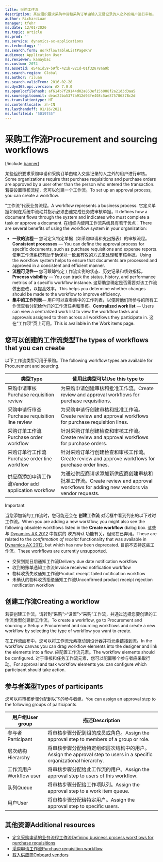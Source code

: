```yaml
---
title: 采购工作流
description: 某些组织要求采购申请和采购订单由输入交易记录的人之外的用户进行审核。 若要设置审核流程，您可以创建一个工作流。
author: RichardLuan
manager: tfehr
ms.date: 12/01/2020
ms.topic: article
ms.prod: ''
ms.service: dynamics-ax-applications
ms.technology: ''
ms.search.form: WorkflowTableListPageRnr
audience: Application User
ms.reviewer: kamaybac
ms.custom: 2074
ms.assetid: e54a1d59-b9fb-421b-821d-01f32878aa9b
ms.search.region: Global
ms.author: riluan
ms.search.validFrom: 2016-02-28
ms.dyn365.ops.version: AX 7.0.0
ms.openlocfilehash: af614b7f29144d02a853ef15b008f2a21d3d3aa5
ms.sourcegitcommit: deac22ba5377a912d93fe408c5ae875706378c2d
ms.translationtype: HT
ms.contentlocale: zh-CN
ms.lasthandoff: 01/16/2021
ms.locfileid: "5019745"
---
```

# <a name="procurement-and-sourcing-workflows"></a><span data-ttu-id="cce6e-104">采购工作流</span><span class="sxs-lookup"><span data-stu-id="cce6e-104">Procurement and sourcing workflows</span></span>

[!include [banner](../includes/banner.md)]

<span data-ttu-id="cce6e-105">某些组织要求采购申请和采购订单由输入交易记录的人之外的用户进行审核。</span><span class="sxs-lookup"><span data-stu-id="cce6e-105">Some organizations require that purchase requisitions and purchase orders are approved by a user other than the person who entered the transaction.</span></span> <span data-ttu-id="cce6e-106">若要设置审核流程，您可以创建一个工作流。</span><span class="sxs-lookup"><span data-stu-id="cce6e-106">To set up an approval process, you can create a workflow.</span></span>

<span data-ttu-id="cce6e-107">“工作流”代表业务流程。</span><span class="sxs-lookup"><span data-stu-id="cce6e-107">A workflow represents a business process.</span></span> <span data-ttu-id="cce6e-108">它定义单据如何在系统中流动并指示必须由谁完成任务或审核单据。</span><span class="sxs-lookup"><span data-stu-id="cce6e-108">It defines how a document flows through the system and indicates who must complete a task or approve a document.</span></span> <span data-ttu-id="cce6e-109">在组织内使用工作流系统具有若干优点：</span><span class="sxs-lookup"><span data-stu-id="cce6e-109">There are several benefits of using the workflow system in your organization:</span></span>

- <span data-ttu-id="cce6e-110">**一致的流程**— 您可定义特定单据（如采购申请和支出报表）的审核流程。</span><span class="sxs-lookup"><span data-stu-id="cce6e-110">**Consistent processes** — You can define the approval process for specific documents, such as purchase requisitions and expense reports.</span></span> <span data-ttu-id="cce6e-111">使用工作流系统有助于确保以一致且有效的方式来处理和审核单据。</span><span class="sxs-lookup"><span data-stu-id="cce6e-111">Using the workflow system helps to ensure that documents are processed and approved in a consistent and efficient manner.</span></span>
- <span data-ttu-id="cce6e-112">**流程可见性**— 您可跟踪特定工作流实例的状态、历史记录和绩效指标。</span><span class="sxs-lookup"><span data-stu-id="cce6e-112">**Process visibility** — You can track the status, history, and performance metrics of a specific workflow instance.</span></span> <span data-ttu-id="cce6e-113">这帮助您确定是否需要对该工作流做出更改，以提高效率。</span><span class="sxs-lookup"><span data-stu-id="cce6e-113">This helps you determine whether changes should be made to the workflow to improve efficiency.</span></span>
- <span data-ttu-id="cce6e-114">**集中的工作列表**— 用户可以查看集中的工作列表，以便跨他们所参与的所有工作流查看分配给他们的工作流任务和审核。</span><span class="sxs-lookup"><span data-stu-id="cce6e-114">**Centralized work list** — Users can view a centralized work list to view the workflow tasks and approvals assigned to them across all workflows they participate in.</span></span> <span data-ttu-id="cce6e-115">这在“工作项”页上可用。</span><span class="sxs-lookup"><span data-stu-id="cce6e-115">This is available in the Work items page.</span></span>

## <a name="the-types-of-workflows-that-you-can-create"></a><span data-ttu-id="cce6e-116">您可以创建的工作流类型</span><span class="sxs-lookup"><span data-stu-id="cce6e-116">The types of workflows that you can create</span></span>

<span data-ttu-id="cce6e-117">以下工作流类型可用于采购。</span><span class="sxs-lookup"><span data-stu-id="cce6e-117">The following workflow types are available for Procurement and sourcing.</span></span>

| <span data-ttu-id="cce6e-118">类型</span><span class="sxs-lookup"><span data-stu-id="cce6e-118">Type</span></span> | <span data-ttu-id="cce6e-119">使用此类型可以</span><span class="sxs-lookup"><span data-stu-id="cce6e-119">Use this type to</span></span> |
|---|---|
| <span data-ttu-id="cce6e-120">采购申请审核</span><span class="sxs-lookup"><span data-stu-id="cce6e-120">Purchase requisition review</span></span> | <span data-ttu-id="cce6e-121">为采购申请创建审核和批准工作流。</span><span class="sxs-lookup"><span data-stu-id="cce6e-121">Create review and approval workflows for purchase requisitions.</span></span> |
| <span data-ttu-id="cce6e-122">采购申请行审查</span><span class="sxs-lookup"><span data-stu-id="cce6e-122">Purchase requisition line review</span></span> | <span data-ttu-id="cce6e-123">为采购申请行创建审核和批准工作流。</span><span class="sxs-lookup"><span data-stu-id="cce6e-123">Create review and approval workflows for purchase requisition lines.</span></span> |
| <span data-ttu-id="cce6e-124">采购订单工作流</span><span class="sxs-lookup"><span data-stu-id="cce6e-124">Purchase order workflow</span></span> | <span data-ttu-id="cce6e-125">针对采购订单创建检查和审核工作流。</span><span class="sxs-lookup"><span data-stu-id="cce6e-125">Create review and approval workflows for purchase orders.</span></span> |
| <span data-ttu-id="cce6e-126">采购订单行工作流</span><span class="sxs-lookup"><span data-stu-id="cce6e-126">Purchase order line workflow</span></span> | <span data-ttu-id="cce6e-127">针对采购订单行创建检查和审核工作流。</span><span class="sxs-lookup"><span data-stu-id="cce6e-127">Create review and approve workflows for purchase order lines.</span></span> |
| <span data-ttu-id="cce6e-128">供应商添加申请工作流</span><span class="sxs-lookup"><span data-stu-id="cce6e-128">Vendor add application workflow</span></span> | <span data-ttu-id="cce6e-129">为通过供应商请求添加新供应商创建审核和批准工作流。</span><span class="sxs-lookup"><span data-stu-id="cce6e-129">Create review and approval workflows for adding new vendors via vendor requests.</span></span> |

> [!IMPORTANT]
> <span data-ttu-id="cce6e-130">当您添加新的工作流时，您可能还会在 **创建工作流** 对话框中看到列出的以下过时工作流。</span><span class="sxs-lookup"><span data-stu-id="cce6e-130">When you are adding a new workflow, you might also see the following obsolete workflows listed in the **Create workflow** dialog box.</span></span> <span data-ttu-id="cce6e-131">这些与 [Dynamics AX 2012](https://docs.microsoft.com/dynamicsax-2012/appuser-itpro/set-up-procurement-and-sourcing-workflows) 中提供的 *收货确认* 功能有关，但现在已弃用。</span><span class="sxs-lookup"><span data-stu-id="cce6e-131">These are related to the *confirmation of receipt* functionality that was available in [Dynamics AX 2012](https://docs.microsoft.com/dynamicsax-2012/appuser-itpro/set-up-procurement-and-sourcing-workflows), but which has now been deprecated.</span></span> <span data-ttu-id="cce6e-132">目前不支持这些工作流。</span><span class="sxs-lookup"><span data-stu-id="cce6e-132">These workflows are currently unsupported.</span></span>
> 
> - <span data-ttu-id="cce6e-133">交货到期日期通知工作流</span><span class="sxs-lookup"><span data-stu-id="cce6e-133">Delivery due date notification workflow</span></span>
> - <span data-ttu-id="cce6e-134">收到的账单通知工作流</span><span class="sxs-lookup"><span data-stu-id="cce6e-134">Invoice received notification workflow</span></span>
> - <span data-ttu-id="cce6e-135">物料收货失败通知工作流</span><span class="sxs-lookup"><span data-stu-id="cce6e-135">Product receipt failed notification workflow</span></span>
> - <span data-ttu-id="cce6e-136">未确认的物料收货拒绝通知工作流</span><span class="sxs-lookup"><span data-stu-id="cce6e-136">Unconfirmed product receipt rejection notification workflow</span></span>

## <a name="creating-a-workflow"></a><span data-ttu-id="cce6e-137">创建工作流</span><span class="sxs-lookup"><span data-stu-id="cce6e-137">Creating a workflow</span></span>

<span data-ttu-id="cce6e-138">若要创建工作流，请转到“采购”&gt;“设置”&gt;“采购”工作流，并通过选择您要创建的工作流类型创建新工作流。</span><span class="sxs-lookup"><span data-stu-id="cce6e-138">To create a workflow, go to Procurement and sourcing &gt; Setup &gt; Procurement and sourcing workflows and create a new workflow by selecting the type of workflow you want to create.</span></span> 

<span data-ttu-id="cce6e-139">在工作流画布中，您可以将工作流元素拖动到设计器并将元素链接到流。</span><span class="sxs-lookup"><span data-stu-id="cce6e-139">In the workflow canvas you can drag workflow elements into the designer and link the elements into a flow.</span></span> <span data-ttu-id="cce6e-140">应配置工作流元素。</span><span class="sxs-lookup"><span data-stu-id="cce6e-140">The workflow elements should be configured.</span></span> <span data-ttu-id="cce6e-141">对于审核和任务工作流元素，您可以配置哪个参与者应采取行动。</span><span class="sxs-lookup"><span data-stu-id="cce6e-141">For approval and task workflow elements you can configure which participant should take action.</span></span>

## <a name="types-of-participants"></a><span data-ttu-id="cce6e-142">参与者类型</span><span class="sxs-lookup"><span data-stu-id="cce6e-142">Types of participants</span></span>

<span data-ttu-id="cce6e-143">您可以将审核步骤分配到以下的参与者组。</span><span class="sxs-lookup"><span data-stu-id="cce6e-143">You can assign an approval step to the following groups of participants.</span></span>

| <span data-ttu-id="cce6e-144">用户组</span><span class="sxs-lookup"><span data-stu-id="cce6e-144">User group</span></span> | <span data-ttu-id="cce6e-145">描述</span><span class="sxs-lookup"><span data-stu-id="cce6e-145">Description</span></span> |
|---|---|
| <span data-ttu-id="cce6e-146">参与者</span><span class="sxs-lookup"><span data-stu-id="cce6e-146">Participant</span></span> | <span data-ttu-id="cce6e-147">将审核步骤分配到组的成员或角色。</span><span class="sxs-lookup"><span data-stu-id="cce6e-147">Assign the approval step to members of a group or role.</span></span> |
| <span data-ttu-id="cce6e-148">层次结构</span><span class="sxs-lookup"><span data-stu-id="cce6e-148">Hierarchy</span></span> | <span data-ttu-id="cce6e-149">将审核步骤分配给特定组织层次结构中的用户。</span><span class="sxs-lookup"><span data-stu-id="cce6e-149">Assign the approval step to users in a specific organizational hierarchy.</span></span> |
| <span data-ttu-id="cce6e-150">工作流用户</span><span class="sxs-lookup"><span data-stu-id="cce6e-150">Workflow user</span></span> | <span data-ttu-id="cce6e-151">将审核步骤分配给此工作流的用户。</span><span class="sxs-lookup"><span data-stu-id="cce6e-151">Assign the approval step to users of this workflow.</span></span> |
| <span data-ttu-id="cce6e-152">队列</span><span class="sxs-lookup"><span data-stu-id="cce6e-152">Queue</span></span> | <span data-ttu-id="cce6e-153">将审核步骤分配给工作项队列。</span><span class="sxs-lookup"><span data-stu-id="cce6e-153">Assign the approval step to a work item queue.</span></span> |
| <span data-ttu-id="cce6e-154">用户</span><span class="sxs-lookup"><span data-stu-id="cce6e-154">User</span></span> | <span data-ttu-id="cce6e-155">将审核步骤分配给特定用户。</span><span class="sxs-lookup"><span data-stu-id="cce6e-155">Assign the approval step to specific users.</span></span> |

## <a name="additional-resources"></a><span data-ttu-id="cce6e-156">其他资源</span><span class="sxs-lookup"><span data-stu-id="cce6e-156">Additional resources</span></span>

- [<span data-ttu-id="cce6e-157">定义采购申请的业务流程工作流</span><span class="sxs-lookup"><span data-stu-id="cce6e-157">Defining business process workflows for purchase requisitions</span></span>](https://www.microsoft.com/download/details.aspx?id=101821)
- [<span data-ttu-id="cce6e-158">采购申请工作流</span><span class="sxs-lookup"><span data-stu-id="cce6e-158">Purchase requisition workflow</span></span>](purchase-requisitions-workflow.md)
- [<span data-ttu-id="cce6e-159">载入供应商</span><span class="sxs-lookup"><span data-stu-id="cce6e-159">Onboard vendors</span></span>](vendor-onboarding.md)
